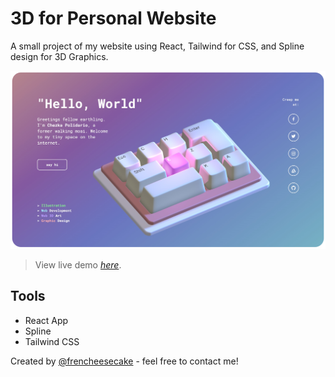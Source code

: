 # 3D for Personal Website

A small project of my website using React, Tailwind for CSS, and Spline design for 3D Graphics.

![Example screenshot](./screenshot.png)
> View live demo [_here_](http://frencheesecake.github.io/personal-website/).

## Tools
- React App
- Spline
- Tailwind CSS


Created by [@frencheesecake](https://github.com/frencheesecake) - feel free to contact me!
